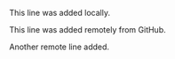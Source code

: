 
This line was added locally.

This line was added remotely from GitHub.

Another remote line added.

